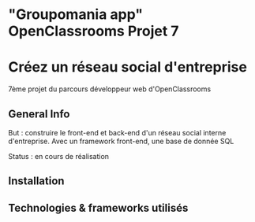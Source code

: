 # "Groupomania app" OpenClassrooms Projet 7
# Créez un réseau social d'entreprise
7ème projet du parcours développeur web d'OpenClassrooms

## General Info
But : construire le front-end et back-end d'un réseau social interne d'entreprise.
Avec un framework front-end, une base de donnée SQL

Status : en cours de réalisation

## Installation


## Technologies & frameworks utilisés
